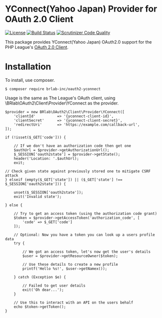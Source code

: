 # YConnect(Yahoo Japan) Provider for OAuth 2.0 Client

[![License](https://img.shields.io/packagist/l/league/oauth2-google.svg)](https://github.com/tavii/oauth2-yconnect/blob/master/LICENSE)
[![Build Status](https://travis-ci.org/tavii/oauth2-yconnect.svg?branch=master)](https://travis-ci.org/tavii/oauth2-yconnect)
[![Scrutinizer Code Quality](https://scrutinizer-ci.com/g/tavii/oauth2-yconnect/badges/quality-score.png?b=master)](https://scrutinizer-ci.com/g/tavii/oauth2-yconnect/?branch=master)

This package provides YConnect(Yahoo Japan) OAuth2.0 support for the PHP League's [ OAuth 2.0 Client](https://github.com/thephpleague/oauth2-client).

# Installation

To install, use composer.

```
$ composer require brlab-inc/oauth2-yconnect
```

Usage is the same as The League's OAuth client, using \BRlab\OAuth2\Client\Provider\YConnect as the provider.


```
$provider = new BRlab\OAuth2\Client\Provider\YConnect([
    'clientId'          => '{yconnect-client-id}',
    'clientSecret'      => '{yconnect-client-secret}',
    'redirectUri'       => 'https://example.com/callback-url',
]);

if (!isset($_GET['code'])) {

    // If we don't have an authorization code then get one
    $authUrl = $provider->getAuthorizationUrl();
    $_SESSION['oauth2state'] = $provider->getState();
    header('Location: '.$authUrl);
    exit;

// Check given state against previously stored one to mitigate CSRF attack
} elseif (empty($_GET['state']) || ($_GET['state'] !== $_SESSION['oauth2state'])) {

    unset($_SESSION['oauth2state']);
    exit('Invalid state');

} else {

    // Try to get an access token (using the authorization code grant)
    $token = $provider->getAccessToken('authorization_code', [
        'code' => $_GET['code']
    ]);

    // Optional: Now you have a token you can look up a users profile data
    try {

        // We got an access token, let's now get the user's details
        $user = $provider->getResourceOwner($token);

        // Use these details to create a new profile
        printf('Hello %s!', $user->getNamex());

    } catch (Exception $e) {

        // Failed to get user details
        exit('Oh dear...');
    }

    // Use this to interact with an API on the users behalf
    echo $token->getToken();
}
```

